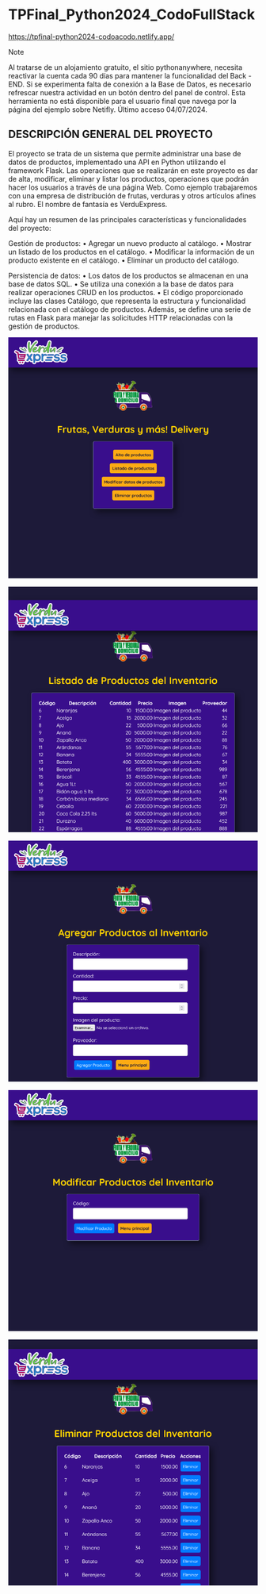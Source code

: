 # TPFinal_Python2024_CodoFullStack

https://tpfinal-python2024-codoacodo.netlify.app/

> [!NOTE]
> Al tratarse de un alojamiento gratuito, el sitio pythonanywhere, necesita reactivar la cuenta cada 90 días para mantener la funcionalidad del Back - END.
> Si se experimenta falta de conexión a la Base de Datos, es necesario refrescar nuestra actividad en un botón dentro del panel de control. Esta herramienta no está disponible para el usuario final que navega por la página del ejemplo sobre Netifly.
> Último acceso 04/07/2024.

DESCRIPCIÓN GENERAL DEL PROYECTO
---------------------------------

El proyecto se trata de un sistema que permite administrar una base de datos de productos, implementado una API en Python utilizando el framework Flask. Las operaciones que se realizarán en este proyecto es dar de alta, modificar, eliminar y listar los productos, operaciones que podrán hacer los usuarios a través de una página Web.
Como ejemplo trabajaremos con una empresa de distribución de frutas, verduras y otros artículos afines al rubro. El nombre de fantasía es VerduExpress.

Aquí hay un resumen de las principales características y funcionalidades del proyecto:

Gestión de productos:
• Agregar un nuevo producto al catálogo.
• Mostrar un listado de los productos en el catálogo.
• Modificar la información de un producto existente en el catálogo.
• Eliminar un producto del catálogo.

Persistencia de datos:
• Los datos de los productos se almacenan en una base de datos SQL.
• Se utiliza una conexión a la base de datos para realizar operaciones CRUD en los productos.
• El código proporcionado incluye las clases Catálogo, que representa la estructura y funcionalidad relacionada con el catálogo de productos. Además, se define una serie de rutas en Flask para manejar las solicitudes HTTP relacionadas con la gestión de productos.

![Menú](https://github.com/mf2465/TPFinal_Python2024_CodoFullStack/blob/main/static/imagenes/menu.png)

![Listado](https://github.com/mf2465/TPFinal_Python2024_CodoFullStack/blob/main/static/imagenes/listado.png)

![Alta](https://github.com/mf2465/TPFinal_Python2024_CodoFullStack/blob/main/static/imagenes/alta.png)

![Modificar](https://github.com/mf2465/TPFinal_Python2024_CodoFullStack/blob/main/static/imagenes/modificar.png)

![Eliminar](https://github.com/mf2465/TPFinal_Python2024_CodoFullStack/blob/main/static/imagenes/eliminar.png)
